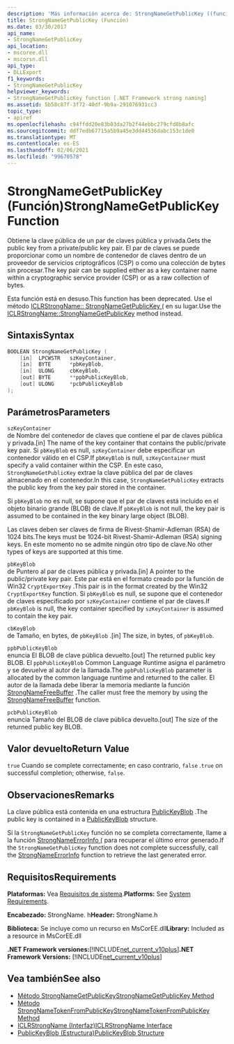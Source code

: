 ```yaml
---
description: 'Más información acerca de: StrongNameGetPublicKey ((función)'
title: StrongNameGetPublicKey (Función)
ms.date: 03/30/2017
api_name:
- StrongNameGetPublicKey
api_location:
- mscoree.dll
- mscorsn.dll
api_type:
- DLLExport
f1_keywords:
- StrongNameGetPublicKey
helpviewer_keywords:
- StrongNameGetPublicKey function [.NET Framework strong naming]
ms.assetid: 5b58c87f-3f72-40df-9b9a-291076931cc3
topic_type:
- apiref
ms.openlocfilehash: c94ffdd20e83b03da27b2f44ebbc279cfd8b8afc
ms.sourcegitcommit: ddf7edb67715a5b9a45e3dd44536dabc153c1de0
ms.translationtype: MT
ms.contentlocale: es-ES
ms.lasthandoff: 02/06/2021
ms.locfileid: "99670578"
---
```

# <a name="strongnamegetpublickey-function"></a><span data-ttu-id="88275-103">StrongNameGetPublicKey (Función)</span><span class="sxs-lookup"><span data-stu-id="88275-103">StrongNameGetPublicKey Function</span></span>

<span data-ttu-id="88275-104">Obtiene la clave pública de un par de claves pública y privada.</span><span class="sxs-lookup"><span data-stu-id="88275-104">Gets the public key from a private/public key pair.</span></span> <span data-ttu-id="88275-105">El par de claves se puede proporcionar como un nombre de contenedor de claves dentro de un proveedor de servicios criptográficos (CSP) o como una colección de bytes sin procesar.</span><span class="sxs-lookup"><span data-stu-id="88275-105">The key pair can be supplied either as a key container name within a cryptographic service provider (CSP) or as a raw collection of bytes.</span></span>  
  
 <span data-ttu-id="88275-106">Esta función está en desuso.</span><span class="sxs-lookup"><span data-stu-id="88275-106">This function has been deprecated.</span></span> <span data-ttu-id="88275-107">Use el método [ICLRStrongName:: StrongNameGetPublicKey (](../hosting/iclrstrongname-strongnamegetpublickey-method.md) en su lugar.</span><span class="sxs-lookup"><span data-stu-id="88275-107">Use the [ICLRStrongName::StrongNameGetPublicKey](../hosting/iclrstrongname-strongnamegetpublickey-method.md) method instead.</span></span>  
  
## <a name="syntax"></a><span data-ttu-id="88275-108">Sintaxis</span><span class="sxs-lookup"><span data-stu-id="88275-108">Syntax</span></span>  
  
```cpp  
BOOLEAN StrongNameGetPublicKey (
    [in]  LPCWSTR   szKeyContainer,  
    [in]  BYTE      *pbKeyBlob,  
    [in]  ULONG     cbKeyBlob,  
    [out] BYTE      **ppbPublicKeyBlob,  
    [out] ULONG     *pcbPublicKeyBlob  
);  
```  
  
## <a name="parameters"></a><span data-ttu-id="88275-109">Parámetros</span><span class="sxs-lookup"><span data-stu-id="88275-109">Parameters</span></span>  

 `szKeyContainer`  
 <span data-ttu-id="88275-110">de Nombre del contenedor de claves que contiene el par de claves pública y privada.</span><span class="sxs-lookup"><span data-stu-id="88275-110">[in] The name of the key container that contains the public/private key pair.</span></span> <span data-ttu-id="88275-111">Si `pbKeyBlob` es null, `szKeyContainer` debe especificar un contenedor válido en el CSP.</span><span class="sxs-lookup"><span data-stu-id="88275-111">If `pbKeyBlob` is null, `szKeyContainer` must specify a valid container within the CSP.</span></span> <span data-ttu-id="88275-112">En este caso, `StrongNameGetPublicKey` extrae la clave pública del par de claves almacenado en el contenedor.</span><span class="sxs-lookup"><span data-stu-id="88275-112">In this case, `StrongNameGetPublicKey` extracts the public key from the key pair stored in the container.</span></span>  
  
 <span data-ttu-id="88275-113">Si `pbKeyBlob` no es null, se supone que el par de claves está incluido en el objeto binario grande (BLOB) de clave.</span><span class="sxs-lookup"><span data-stu-id="88275-113">If `pbKeyBlob` is not null, the key pair is assumed to be contained in the key binary large object (BLOB).</span></span>  
  
 <span data-ttu-id="88275-114">Las claves deben ser claves de firma de Rivest-Shamir-Adleman (RSA) de 1024 bits.</span><span class="sxs-lookup"><span data-stu-id="88275-114">The keys must be 1024-bit Rivest-Shamir-Adleman (RSA) signing keys.</span></span> <span data-ttu-id="88275-115">En este momento no se admite ningún otro tipo de clave.</span><span class="sxs-lookup"><span data-stu-id="88275-115">No other types of keys are supported at this time.</span></span>  
  
 `pbKeyBlob`  
 <span data-ttu-id="88275-116">de Puntero al par de claves pública y privada.</span><span class="sxs-lookup"><span data-stu-id="88275-116">[in] A pointer to the public/private key pair.</span></span> <span data-ttu-id="88275-117">Este par está en el formato creado por la función de Win32 `CryptExportKey` .</span><span class="sxs-lookup"><span data-stu-id="88275-117">This pair is in the format created by the Win32 `CryptExportKey` function.</span></span> <span data-ttu-id="88275-118">Si `pbKeyBlob` es null, se supone que el contenedor de claves especificado por `szKeyContainer` contiene el par de claves.</span><span class="sxs-lookup"><span data-stu-id="88275-118">If `pbKeyBlob` is null, the key container specified by `szKeyContainer` is assumed to contain the key pair.</span></span>  
  
 `cbKeyBlob`  
 <span data-ttu-id="88275-119">de Tamaño, en bytes, de `pbKeyBlob` .</span><span class="sxs-lookup"><span data-stu-id="88275-119">[in] The size, in bytes, of `pbKeyBlob`.</span></span>  
  
 `ppbPublicKeyBlob`  
 <span data-ttu-id="88275-120">enuncia El BLOB de clave pública devuelto.</span><span class="sxs-lookup"><span data-stu-id="88275-120">[out] The returned public key BLOB.</span></span> <span data-ttu-id="88275-121">El `ppbPublicKeyBlob` Common Language Runtime asigna el parámetro y se devuelve al autor de la llamada.</span><span class="sxs-lookup"><span data-stu-id="88275-121">The `ppbPublicKeyBlob` parameter is allocated by the common language runtime and returned to the caller.</span></span> <span data-ttu-id="88275-122">El autor de la llamada debe liberar la memoria mediante la función [StrongNameFreeBuffer](strongnamefreebuffer-function.md) .</span><span class="sxs-lookup"><span data-stu-id="88275-122">The caller must free the memory by using the [StrongNameFreeBuffer](strongnamefreebuffer-function.md) function.</span></span>  
  
 `pcbPublicKeyBlob`  
 <span data-ttu-id="88275-123">enuncia Tamaño del BLOB de clave pública devuelto.</span><span class="sxs-lookup"><span data-stu-id="88275-123">[out] The size of the returned public key BLOB.</span></span>  
  
## <a name="return-value"></a><span data-ttu-id="88275-124">Valor devuelto</span><span class="sxs-lookup"><span data-stu-id="88275-124">Return Value</span></span>  

 <span data-ttu-id="88275-125">`true` Cuando se complete correctamente; en caso contrario, `false` .</span><span class="sxs-lookup"><span data-stu-id="88275-125">`true` on successful completion; otherwise, `false`.</span></span>  
  
## <a name="remarks"></a><span data-ttu-id="88275-126">Observaciones</span><span class="sxs-lookup"><span data-stu-id="88275-126">Remarks</span></span>  

 <span data-ttu-id="88275-127">La clave pública está contenida en una estructura [PublicKeyBlob](publickeyblob-structure.md) .</span><span class="sxs-lookup"><span data-stu-id="88275-127">The public key is contained in a [PublicKeyBlob](publickeyblob-structure.md) structure.</span></span>  
  
 <span data-ttu-id="88275-128">Si la `StrongNameGetPublicKey` función no se completa correctamente, llame a la función [StrongNameErrorInfo (](strongnameerrorinfo-function.md) para recuperar el último error generado.</span><span class="sxs-lookup"><span data-stu-id="88275-128">If the `StrongNameGetPublicKey` function does not complete successfully, call the [StrongNameErrorInfo](strongnameerrorinfo-function.md) function to retrieve the last generated error.</span></span>  
  
## <a name="requirements"></a><span data-ttu-id="88275-129">Requisitos</span><span class="sxs-lookup"><span data-stu-id="88275-129">Requirements</span></span>  

 <span data-ttu-id="88275-130">**Plataformas:** Vea [Requisitos de sistema](../../get-started/system-requirements.md).</span><span class="sxs-lookup"><span data-stu-id="88275-130">**Platforms:** See [System Requirements](../../get-started/system-requirements.md).</span></span>  
  
 <span data-ttu-id="88275-131">**Encabezado:** StrongName. h</span><span class="sxs-lookup"><span data-stu-id="88275-131">**Header:** StrongName.h</span></span>  
  
 <span data-ttu-id="88275-132">**Biblioteca:** Se incluye como un recurso en MsCorEE.dll</span><span class="sxs-lookup"><span data-stu-id="88275-132">**Library:** Included as a resource in MsCorEE.dll</span></span>  
  
 <span data-ttu-id="88275-133">**.NET Framework versiones:**[!INCLUDE[net_current_v10plus](../../../../includes/net-current-v10plus-md.md)]</span><span class="sxs-lookup"><span data-stu-id="88275-133">**.NET Framework Versions:** [!INCLUDE[net_current_v10plus](../../../../includes/net-current-v10plus-md.md)]</span></span>  
  
## <a name="see-also"></a><span data-ttu-id="88275-134">Vea también</span><span class="sxs-lookup"><span data-stu-id="88275-134">See also</span></span>

- [<span data-ttu-id="88275-135">Método StrongNameGetPublicKey</span><span class="sxs-lookup"><span data-stu-id="88275-135">StrongNameGetPublicKey Method</span></span>](../hosting/iclrstrongname-strongnamegetpublickey-method.md)
- [<span data-ttu-id="88275-136">Método StrongNameTokenFromPublicKey</span><span class="sxs-lookup"><span data-stu-id="88275-136">StrongNameTokenFromPublicKey Method</span></span>](../hosting/iclrstrongname-strongnametokenfrompublickey-method.md)
- [<span data-ttu-id="88275-137">ICLRStrongName (Interfaz)</span><span class="sxs-lookup"><span data-stu-id="88275-137">ICLRStrongName Interface</span></span>](../hosting/iclrstrongname-interface.md)
- [<span data-ttu-id="88275-138">PublicKeyBlob (Estructura)</span><span class="sxs-lookup"><span data-stu-id="88275-138">PublicKeyBlob Structure</span></span>](publickeyblob-structure.md)
